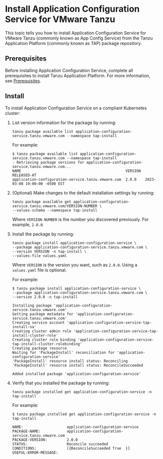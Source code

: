 # Install Application Configuration Service for VMware Tanzu

This topic tells you how to install Application Configuration Service for VMware Tanzu
(commonly known as App Config Service) from the Tanzu Application Platform (commonly known as TAP)
package repository.

## <a id='prereqs'></a>Prerequisites

Before installing Application Configuration Service, complete all prerequisites to install
Tanzu Application Platform. For more information, see [Prerequisites](../prerequisites.hbs.md).

## <a id='install'></a> Install

To install Application Configuration Service on a compliant Kubernetes cluster:

1. List version information for the package by running:

   ```console
   tanzu package available list application-configuration-service.tanzu.vmware.com --namespace tap-install
   ```

   For example:

   ```console
   $ tanzu package available list application-configuration-service.tanzu.vmware.com --namespace tap-install
   - Retrieving package versions for application-configuration-service.tanzu.vmware.com...
   NAME                                                VERSION  RELEASED-AT
   application-configuration-service.tanzu.vmware.com  2.0.0    2023-03-08 19:00:00 -0500 EST
   ```

2. (Optional) Make changes to the default installation settings by running:

   ```console
   tanzu package available get application-configuration-service.tanzu.vmware.com/VERSION-NUMBER \
   --values-schema --namespace tap-install
   ```

   Where `VERSION-NUMBER` is the number you discovered previously. For example, `2.0.0`.

3. Install the package by running:

   ```console
   tanzu package install application-configuration-service \
   --package application-configuration-service.tanzu.vmware.com \
   --version VERSION -n tap-install \
   --values-file values.yaml
   ```

   Where `VERSION` is the version you want, such as `2.0.0`.
   Using a `values.yaml` file is optional.

   For example:

   ```console
   $ tanzu package install application-configuration-service \
   --package application-configuration-service.tanzu.vmware.com \
   --version 2.0.0 -n tap-install

   Installing package 'application-configuration-service.tanzu.vmware.com'
   Getting package metadata for 'application-configuration-service.tanzu.vmware.com'
   Creating service account 'application-configuration-service-tap-install-sa'
   Creating cluster admin role 'application-configuration-service-tap-install-cluster-role'
   Creating cluster role binding 'application-configuration-service-tap-install-cluster-rolebinding'
   Creating package resource
   Waiting for 'PackageInstall' reconciliation for 'application-configuration-service'
   'PackageInstall' resource install status: Reconciling
   'PackageInstall' resource install status: ReconcileSucceeded

   Added installed package 'application-configuration-service'
   ```

4. Verify that you installed the package by running:

   ```console
   tanzu package installed get application-configuration-service -n tap-install
   ```

   For example:

   ```console
   $ tanzu package installed get application-configuration-service -n tap-install

   NAME:                    application-configuration-service
   PACKAGE-NAME:            application-configuration-service.tanzu.vmware.com
   PACKAGE-VERSION:         2.0.0
   STATUS:                  Reconcile succeeded
   CONDITIONS:              [{ReconcileSucceeded True  }]
   USEFUL-ERROR-MESSAGE:
   ```